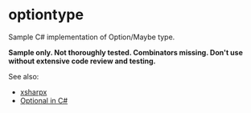optiontype
==========

Sample C# implementation of Option/Maybe type.

**Sample only. Not thoroughly tested. Combinators missing. Don't use without extensive code review and testing.**

See also: 
* [xsharpx](https://github.com/NICTA/xsharpx)
* [Optional in C#](http://davesquared.net/2012/12/optional-fp-in-csharp.html)
